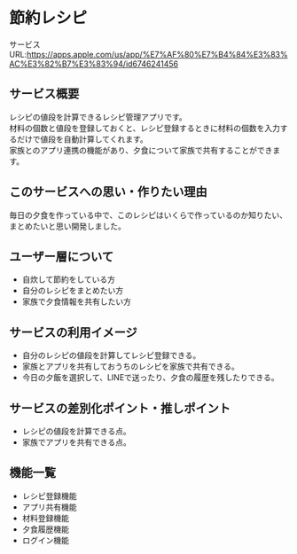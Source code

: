 # 節約レシピ

サービスURL:https://apps.apple.com/us/app/%E7%AF%80%E7%B4%84%E3%83%AC%E3%82%B7%E3%83%94/id6746241456

## サービス概要
レシピの値段を計算できるレシピ管理アプリです。  
材料の個数と値段を登録しておくと、レシピ登録するときに材料の個数を入力するだけで値段を自動計算してくれます。  
家族とのアプリ連携の機能があり、夕食について家族で共有することができます。

## このサービスへの思い・作りたい理由
毎日の夕食を作っている中で、このレシピはいくらで作っているのか知りたい、まとめたいと思い開発しました。

## ユーザー層について
* 自炊して節約をしている方  
* 自分のレシピをまとめたい方  
* 家族で夕食情報を共有したい方  

## サービスの利用イメージ 
* 自分のレシピの値段を計算してレシピ登録できる。  
* 家族とアプリを共有しておうちのレシピを家族で共有できる。   
* 今日の夕飯を選択して、LINEで送ったり、夕食の履歴を残したりできる。    

## サービスの差別化ポイント・推しポイント 
* レシピの値段を計算できる点。  
* 家族でアプリを共有できる点。  

## 機能一覧
* レシピ登録機能
* アプリ共有機能
* 材料登録機能
* 夕食履歴機能
* ログイン機能

